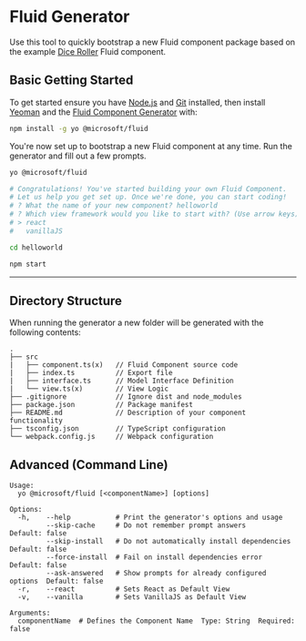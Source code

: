 # Fluid Generator

Use this tool to quickly bootstrap a new Fluid component package based on the example [Dice Roller](//TODO:Add-Link) Fluid component.

## Basic Getting Started

To get started ensure you have [Node.js](https://nodejs.org/en/) and [Git](https://git-scm.com/) installed, then install [Yeoman](https://yeoman.io/) and the [Fluid Component Generator](//TODO:Add-Link) with:

````bash
npm install -g yo @microsoft/fluid
````

You're now set up to bootstrap a new Fluid component at any time. Run the generator and fill out a few prompts.

````bash
yo @microsoft/fluid

# Congratulations! You've started building your own Fluid Component.
# Let us help you get set up. Once we're done, you can start coding!
# ? What the name of your new component? helloworld
# ? Which view framework would you like to start with? (Use arrow keys) react
# > react
#   vanillaJS

cd helloworld

npm start
````

---

## Directory Structure

When running the generator a new folder will be generated with the following contents:

```text
.
├── src
|   ├── component.ts(x)   // Fluid Component source code
|   ├── index.ts          // Export file
|   ├── interface.ts      // Model Interface Definition
|   └── view.ts(x)        // View Logic
├── .gitignore            // Ignore dist and node_modules
├── package.json          // Package manifest
├── README.md             // Description of your component functionality
├── tsconfig.json         // TypeScript configuration
└── webpack.config.js     // Webpack configuration
```

## Advanced (Command Line)

```text
Usage:
  yo @microsoft/fluid [<componentName>] [options]

Options:
  -h,    --help           # Print the generator's options and usage
         --skip-cache     # Do not remember prompt answers               Default: false
         --skip-install   # Do not automatically install dependencies    Default: false
         --force-install  # Fail on install dependencies error           Default: false
         --ask-answered   # Show prompts for already configured options  Default: false
  -r,    --react          # Sets React as Default View
  -v,    --vanilla        # Sets VanillaJS as Default View

Arguments:
  componentName  # Defines the Component Name  Type: String  Required: false
```
